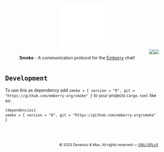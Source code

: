 <h1 align="center">
    <div align="center">
        <img width=140 src="https://github.com/emberry-org/smoke/blob/main/.github/assets/smoke.svg"> 
    </div>
    <a href="https://github.com/emberry-org/smoke/actions/workflows/tests.yml"><img src="https://github.com/emberry-org/smoke/actions/workflows/tests.yml/badge.svg" height=20 align="right" /></a>
    <a href="https://github.com/emberry-org/smoke/actions/workflows/audit.yml"><img src="https://github.com/emberry-org/smoke/actions/workflows/audit.yml/badge.svg" height=20 align="right" /></a>
</h1>


<div align="center">
  <b>Smoke</b> - A communication protocol for the <a href="https://github.com/emberry-org/emberry">Emberry</a> chat!<br>
</div>

<br>

<h2 align="left">
  <samp>
    <b>Development</b>
  </samp>
</h2>

To use this as dependency add ``smoke = { version = "0", git = "https://github.com/emberry-org/smoke" }`` to your projects ``Cargo.toml`` like so:
```
[dependencies]
smoke = { version = "0", git = "https://github.com/emberry-org/smoke" }
```

<br>

<h2></h2>
<div align="right"><sub>© 2023 Devensiv & Max, All rights reserved — <a href="./LICENSE">GNU GPLv3</a>.</sub></div>
